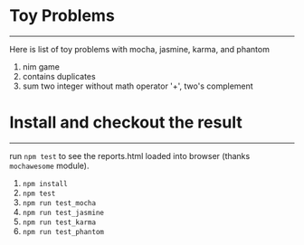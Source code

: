 # Toy Problems
---

Here is list of toy problems with mocha, jasmine, karma, and phantom

1. nim game 
1. contains duplicates 
1. sum two integer without math operator '+', two's complement

# Install and checkout the result
---
run `npm test` to see the reports.html loaded into browser (thanks `mochawesome` module).

1. `npm install`
1. `npm test`
1. `npm run test_mocha`
1. `npm run test_jasmine`
1. `npm run test_karma`
1. `npm run test_phantom`

